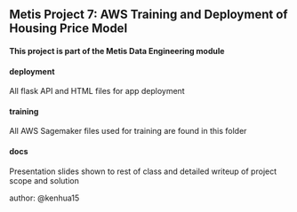 ## Metis Project 7: AWS Training and Deployment of Housing Price Model

#### This project is part of the Metis Data Engineering module

#### deployment

All flask API and HTML files for app deployment

#### training

All AWS Sagemaker files used for training are found in this folder

#### docs

Presentation slides shown to rest of class and detailed writeup of project scope and solution


author: @kenhua15
